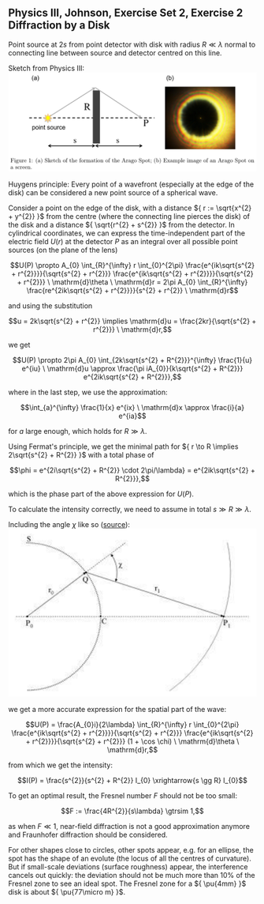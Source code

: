 ## Physics III, Johnson, Exercise Set 2, Exercise 2 Diffraction by a Disk
Point source at ${ 2s }$ from point detector with disk with radius ${ R \ll \lambda }$ normal to connecting line between source and detector centred on this line.

Sketch from Physics III:
![Sketch of the setup from the Physics III exercise sheet solution](setup-sketch.png)

Huygens principle: Every point of a wavefront (especially at the edge of the disk) can be considered a new point source of a spherical wave.

Consider a point on the edge of the disk, with a distance ${ r := \sqrt{x^{2} + y^{2}} }$ from the centre (where the connecting line pierces the disk) of the disk and a distance ${ \sqrt{r^{2} + s^{2}} }$ from the detector. In cylindrical coordinates, we can express the time-independent part of the electric field ${ U(r) }$ at the detector ${ P }$ as an integral over all possible point sources (on the plane of the lens)

$$U(P) \propto A_{0} \int_{R}^{\infty} r \int_{0}^{2\pi} \frac{e^{ik\sqrt{s^{2} + r^{2}}}}{\sqrt{s^{2} + r^{2}}} \frac{e^{ik\sqrt{s^{2} + r^{2}}}}{\sqrt{s^{2} + r^{2}}} \ \mathrm{d}\theta \ \mathrm{d}r = 2\pi A_{0} \int_{R}^{\infty} \frac{re^{2ik\sqrt{s^{2} + r^{2}}}}{s^{2} + r^{2}} \ \mathrm{d}r$$

and using the substitution

$$u = 2k\sqrt{s^{2} + r^{2}} \implies \mathrm{d}u = \frac{2kr}{\sqrt{s^{2} + r^{2}}} \ \mathrm{d}r,$$

we get

$$U(P) \propto 2\pi A_{0} \int_{2k\sqrt{s^{2} + R^{2}}}^{\infty} \frac{1}{u} e^{iu} \ \mathrm{d}u \approx \frac{\pi iA_{0}}{k\sqrt{s^{2} + R^{2}}} e^{2ik\sqrt{s^{2} + R^{2}}},$$

where in the last step, we use the approximation:

$$\int_{a}^{\infty} \frac{1}{x} e^{ix} \ \mathrm{d}x \approx \frac{i}{a} e^{ia}$$

for ${ a }$ large enough, which holds for ${ R \gg \lambda }$.

Using Fermat's principle, we get the minimal path for ${ r \to R \implies 2\sqrt{s^{2} + R^{2}} }$ with a total phase of

$$\phi = e^{2i\sqrt{s^{2} + R^{2}} \cdot 2\pi/\lambda} = e^{2ik\sqrt{s^{2} + R^{2}}},$$

which is the phase part of the above expression for ${ U(P) }$.

To calculate the intensity correctly, we need to assume in total ${ s \gg R \gg \lambda }$.

Including the angle ${ \chi }$ like so ([source](https://www.kth.se/files/view/phber/5836daca12b51d10425971b3/arago092015.pdf/)):
![Depiction of the diffration angle chi](diffraction-angle.png)

we get a more accurate expression for the spatial part of the wave:

$$U(P) = \frac{A_{0}i}{2\lambda} \int_{R}^{\infty} r \int_{0}^{2\pi} \frac{e^{ik\sqrt{s^{2} + r^{2}}}}{\sqrt{s^{2} + r^{2}}} \frac{e^{ik\sqrt{s^{2} + r^{2}}}}{\sqrt{s^{2} + r^{2}}} (1 + \cos \chi) \ \mathrm{d}\theta \ \mathrm{d}r,$$

from which we get the intensity:

$$I(P) = \frac{s^{2}}{s^{2} + R^{2}} I_{0} \xrightarrow{s \gg R} I_{0}$$

To get an optimal result, the Fresnel number ${ F }$ should not be too small:

$$F := \frac{4R^{2}}{s\lambda} \gtrsim 1,$$

as when ${ F \ll 1 }$, near-field diffraction is not a good approximation anymore and Fraunhofer diffraction should be considered.

For other shapes close to circles, other spots appear, e.g. for an ellipse, the spot has the shape of an evolute (the locus of all the centres of curvature). But if small-scale deviations (surface roughness) appear, the interference cancels out quickly: the deviation should not be much more than 10% of the Fresnel zone to see an ideal spot. The Fresnel zone for a ${ \pu{4mm} }$ disk is about ${ \pu{77\micro m} }$.
